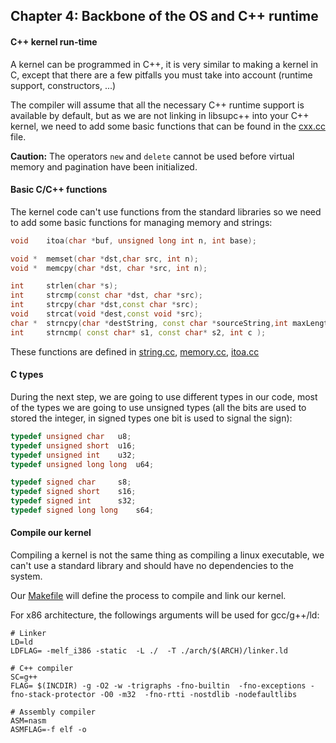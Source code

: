 ## Chapter 4: Backbone of the OS and C++ runtime

#### C++ kernel run-time

A kernel can be programmed in C++, it is very similar to making a kernel in C, except that there are a few pitfalls you must take into account (runtime support, constructors, ...)

The compiler will assume that all the necessary C++ runtime support is available by default, but as we are not linking in libsupc++ into your C++ kernel, we need to add some basic functions that can be found in the [cxx.cc](https://github.com/SamyPesse/How-to-Make-a-Computer-Operating-System/blob/master/src/kernel/runtime/cxx.cc) file.

**Caution:** The operators `new` and `delete` cannot be used before virtual memory and pagination have been initialized.

#### Basic C/C++ functions

The kernel code can't use functions from the standard libraries so we need to add some basic functions for managing memory and strings:

```cpp
void 	itoa(char *buf, unsigned long int n, int base);

void *	memset(char *dst,char src, int n);
void *	memcpy(char *dst, char *src, int n);

int 	strlen(char *s);
int 	strcmp(const char *dst, char *src);
int 	strcpy(char *dst,const char *src);
void 	strcat(void *dest,const void *src);
char *	strncpy(char *destString, const char *sourceString,int maxLength);
int 	strncmp( const char* s1, const char* s2, int c );
```

These functions are defined in [string.cc](https://github.com/SamyPesse/How-to-Make-a-Computer-Operating-System/blob/master/src/kernel/runtime/string.cc), [memory.cc](https://github.com/SamyPesse/How-to-Make-a-Computer-Operating-System/blob/master/src/kernel/runtime/memory.cc), [itoa.cc](https://github.com/SamyPesse/How-to-Make-a-Computer-Operating-System/blob/master/src/kernel/runtime/itoa.cc)

#### C types

During the next step, we are going to use different types in our code, most of the types we are going to use unsigned types (all the bits are used to stored the integer, in signed types one bit is used to signal the sign):

```cpp
typedef unsigned char 	u8;
typedef unsigned short 	u16;
typedef unsigned int 	u32;
typedef unsigned long long 	u64;

typedef signed char 	s8;
typedef signed short 	s16;
typedef signed int 		s32;
typedef signed long long	s64;
```

#### Compile our kernel

Compiling a kernel is not the same thing as compiling a linux executable, we can't use a standard library and should have no dependencies to the system.

Our [Makefile](https://github.com/SamyPesse/How-to-Make-a-Computer-Operating-System/blob/master/src/kernel/Makefile) will define the process to compile and link our kernel.

For x86 architecture, the followings arguments will be used for gcc/g++/ld:

```
# Linker
LD=ld
LDFLAG= -melf_i386 -static  -L ./  -T ./arch/$(ARCH)/linker.ld

# C++ compiler
SC=g++
FLAG= $(INCDIR) -g -O2 -w -trigraphs -fno-builtin  -fno-exceptions -fno-stack-protector -O0 -m32  -fno-rtti -nostdlib -nodefaultlibs 

# Assembly compiler
ASM=nasm
ASMFLAG=-f elf -o
```
